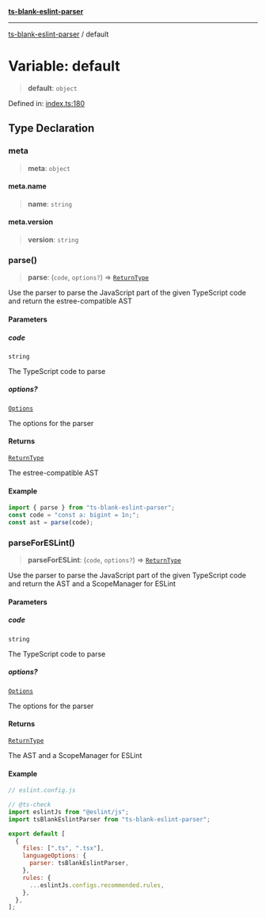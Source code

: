 [**ts-blank-eslint-parser**](../README.md)

---

[ts-blank-eslint-parser](../README.md) / default

# Variable: default

> **default**: `object`

Defined in: [index.ts:180](https://github.com/Rel1cx/ts-blank-eslint-parser/blob/2997dc76f61442978c3fdaeb317854243e766cc7/src/index.ts#L180)

## Type Declaration

### meta

> **meta**: `object`

#### meta.name

> **name**: `string`

#### meta.version

> **version**: `string`

### parse()

> **parse**: (`code`, `options?`) => [`ReturnType`](../ts-blank-eslint-parser/namespaces/parse/type-aliases/ReturnType.md)

Use the parser to parse the JavaScript part of the given TypeScript code and return the estree-compatible AST

#### Parameters

##### code

`string`

The TypeScript code to parse

##### options?

[`Options`](../ts-blank-eslint-parser/namespaces/parse/type-aliases/Options.md)

The options for the parser

#### Returns

[`ReturnType`](../ts-blank-eslint-parser/namespaces/parse/type-aliases/ReturnType.md)

The estree-compatible AST

#### Example

```ts
import { parse } from "ts-blank-eslint-parser";
const code = "const a: bigint = 1n;";
const ast = parse(code);
```

### parseForESLint()

> **parseForESLint**: (`code`, `options?`) => [`ReturnType`](../ts-blank-eslint-parser/namespaces/parseForESLint/type-aliases/ReturnType.md)

Use the parser to parse the JavaScript part of the given TypeScript code and return the AST and a ScopeManager for ESLint

#### Parameters

##### code

`string`

The TypeScript code to parse

##### options?

[`Options`](../ts-blank-eslint-parser/namespaces/parseForESLint/type-aliases/Options.md)

The options for the parser

#### Returns

[`ReturnType`](../ts-blank-eslint-parser/namespaces/parseForESLint/type-aliases/ReturnType.md)

The AST and a ScopeManager for ESLint

#### Example

```js
// eslint.config.js

// @ts-check
import eslintJs from "@eslint/js";
import tsBlankEslintParser from "ts-blank-eslint-parser";

export default [
  {
    files: [".ts", ".tsx"],
    languageOptions: {
      parser: tsBlankEslintParser,
    },
    rules: {
      ...eslintJs.configs.recommended.rules,
    },
  },
];
```
